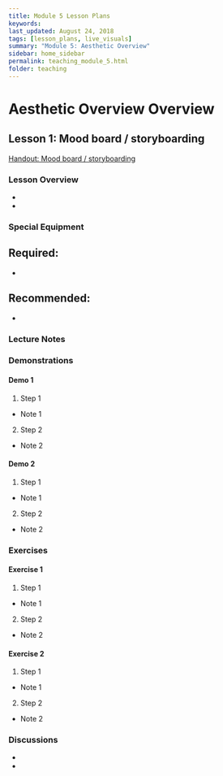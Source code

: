 ```yaml
---
title: Module 5 Lesson Plans
keywords: 
last_updated: August 24, 2018
tags: [lesson_plans, live_visuals]
summary: "Module 5: Aesthetic Overview"
sidebar: home_sidebar
permalink: teaching_module_5.html
folder: teaching
---
```


# Aesthetic Overview Overview

## Lesson 1: Mood board / storyboarding

[Handout: Mood board / storyboarding](/handout_module_5.html)

### Lesson Overview

* 
* 

### Special Equipment

Required:
- 
- 

Recommended:
- 
- 

### Lecture Notes

### Demonstrations

#### Demo 1
1. Step 1
- Note 1
2. Step 2
- Note 2

#### Demo 2
1. Step 1
- Note 1
2. Step 2
- Note 2

### Exercises

#### Exercise 1
1. Step 1
- Note 1
2. Step 2
- Note 2

#### Exercise 2
1. Step 1
- Note 1
2. Step 2
- Note 2

### Discussions

* 
* 